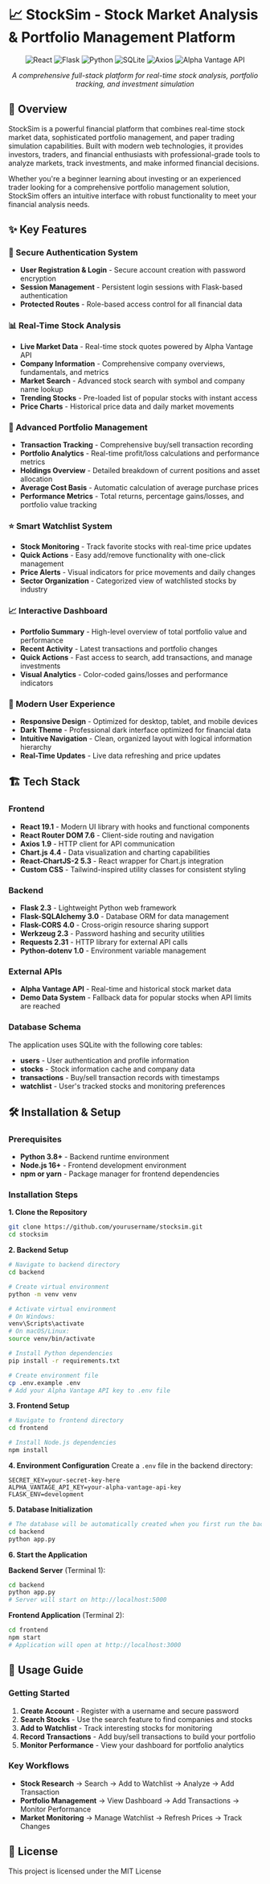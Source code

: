 # 📈 StockSim - Stock Market Analysis & Portfolio Management Platform

<div align="center">
  <img src="https://img.shields.io/badge/React-20232A?style=for-the-badge&logo=react&logoColor=61DAFB" alt="React" />
  <img src="https://img.shields.io/badge/Flask-000000?style=for-the-badge&logo=flask&logoColor=white" alt="Flask" />
  <img src="https://img.shields.io/badge/Python-3776AB?style=for-the-badge&logo=python&logoColor=white" alt="Python" />
  <img src="https://img.shields.io/badge/SQLite-07405E?style=for-the-badge&logo=sqlite&logoColor=white" alt="SQLite" />
  <img src="https://img.shields.io/badge/Axios-5A29E4?style=for-the-badge&logo=axios&logoColor=white" alt="Axios" />
  <img src="https://img.shields.io/badge/Alpha_Vantage-FF6B35?style=for-the-badge" alt="Alpha Vantage API" />
</div>

<div align="center">
  <p><em>A comprehensive full-stack platform for real-time stock analysis, portfolio tracking, and investment simulation</em></p>
</div>

## 🌟 Overview

StockSim is a powerful financial platform that combines real-time stock market data, sophisticated portfolio management, and paper trading simulation capabilities. Built with modern web technologies, it provides investors, traders, and financial enthusiasts with professional-grade tools to analyze markets, track investments, and make informed financial decisions.

Whether you're a beginner learning about investing or an experienced trader looking for a comprehensive portfolio management solution, StockSim offers an intuitive interface with robust functionality to meet your financial analysis needs.

## ✨ Key Features

### 🔐 Secure Authentication System
- **User Registration & Login** - Secure account creation with password encryption
- **Session Management** - Persistent login sessions with Flask-based authentication
- **Protected Routes** - Role-based access control for all financial data

### 📊 Real-Time Stock Analysis
- **Live Market Data** - Real-time stock quotes powered by Alpha Vantage API
- **Company Information** - Comprehensive company overviews, fundamentals, and metrics
- **Market Search** - Advanced stock search with symbol and company name lookup
- **Trending Stocks** - Pre-loaded list of popular stocks with instant access
- **Price Charts** - Historical price data and daily market movements

### 💼 Advanced Portfolio Management
- **Transaction Tracking** - Comprehensive buy/sell transaction recording
- **Portfolio Analytics** - Real-time profit/loss calculations and performance metrics
- **Holdings Overview** - Detailed breakdown of current positions and asset allocation
- **Average Cost Basis** - Automatic calculation of average purchase prices
- **Performance Metrics** - Total returns, percentage gains/losses, and portfolio value tracking

### ⭐ Smart Watchlist System
- **Stock Monitoring** - Track favorite stocks with real-time price updates
- **Quick Actions** - Easy add/remove functionality with one-click management
- **Price Alerts** - Visual indicators for price movements and daily changes
- **Sector Organization** - Categorized view of watchlisted stocks by industry

### 📈 Interactive Dashboard
- **Portfolio Summary** - High-level overview of total portfolio value and performance
- **Recent Activity** - Latest transactions and portfolio changes
- **Quick Actions** - Fast access to search, add transactions, and manage investments
- **Visual Analytics** - Color-coded gains/losses and performance indicators

### 🎨 Modern User Experience
- **Responsive Design** - Optimized for desktop, tablet, and mobile devices
- **Dark Theme** - Professional dark interface optimized for financial data
- **Intuitive Navigation** - Clean, organized layout with logical information hierarchy
- **Real-Time Updates** - Live data refreshing and price updates

## 🏗️ Tech Stack

### Frontend
- **React 19.1** - Modern UI library with hooks and functional components
- **React Router DOM 7.6** - Client-side routing and navigation
- **Axios 1.9** - HTTP client for API communication
- **Chart.js 4.4** - Data visualization and charting capabilities
- **React-ChartJS-2 5.3** - React wrapper for Chart.js integration
- **Custom CSS** - Tailwind-inspired utility classes for consistent styling

### Backend
- **Flask 2.3** - Lightweight Python web framework
- **Flask-SQLAlchemy 3.0** - Database ORM for data management
- **Flask-CORS 4.0** - Cross-origin resource sharing support
- **Werkzeug 2.3** - Password hashing and security utilities
- **Requests 2.31** - HTTP library for external API calls
- **Python-dotenv 1.0** - Environment variable management

### External APIs
- **Alpha Vantage API** - Real-time and historical stock market data
- **Demo Data System** - Fallback data for popular stocks when API limits are reached

### Database Schema
The application uses SQLite with the following core tables:
- **users** - User authentication and profile information
- **stocks** - Stock information cache and company data
- **transactions** - Buy/sell transaction records with timestamps
- **watchlist** - User's tracked stocks and monitoring preferences

## 🛠️ Installation & Setup

### Prerequisites
- **Python 3.8+** - Backend runtime environment
- **Node.js 16+** - Frontend development environment
- **npm or yarn** - Package manager for frontend dependencies

### Installation Steps

**1. Clone the Repository**
```bash
git clone https://github.com/yourusername/stocksim.git
cd stocksim
```

**2. Backend Setup**
```bash
# Navigate to backend directory
cd backend

# Create virtual environment
python -m venv venv

# Activate virtual environment
# On Windows:
venv\Scripts\activate
# On macOS/Linux:
source venv/bin/activate

# Install Python dependencies
pip install -r requirements.txt

# Create environment file
cp .env.example .env
# Add your Alpha Vantage API key to .env file
```

**3. Frontend Setup**
```bash
# Navigate to frontend directory
cd frontend

# Install Node.js dependencies
npm install
```

**4. Environment Configuration**
Create a `.env` file in the backend directory:
```env
SECRET_KEY=your-secret-key-here
ALPHA_VANTAGE_API_KEY=your-alpha-vantage-api-key
FLASK_ENV=development
```

**5. Database Initialization**
```bash
# The database will be automatically created when you first run the backend
cd backend
python app.py
```

**6. Start the Application**

**Backend Server** (Terminal 1):
```bash
cd backend
python app.py
# Server will start on http://localhost:5000
```

**Frontend Application** (Terminal 2):
```bash
cd frontend
npm start
# Application will open at http://localhost:3000
```

## 🚀 Usage Guide

### Getting Started
1. **Create Account** - Register with a username and secure password
2. **Search Stocks** - Use the search feature to find companies and stocks
3. **Add to Watchlist** - Track interesting stocks for monitoring
4. **Record Transactions** - Add buy/sell transactions to build your portfolio
5. **Monitor Performance** - View your dashboard for portfolio analytics

### Key Workflows
- **Stock Research** → Search → Add to Watchlist → Analyze → Add Transaction
- **Portfolio Management** → View Dashboard → Add Transactions → Monitor Performance
- **Market Monitoring** → Manage Watchlist → Refresh Prices → Track Changes

## 📄 License

This project is licensed under the MIT License
